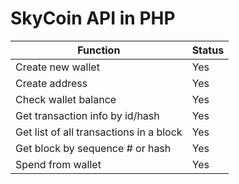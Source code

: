 # SkyCoin API in PHP

Function | Status
--- | ---
Create new wallet | Yes
Create address | Yes
Check wallet balance | Yes
Get transaction info by id/hash | Yes
Get list of all transactions in a block | Yes
Get block by sequence # or hash | Yes
Spend from wallet | Yes
